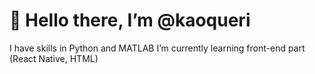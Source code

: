 # 👋 Hello there, I’m @kaoqueri
I have skills in Python and MATLAB
I’m currently learning front-end part (React Native, HTML)

<!---
kaoqueri/kaoqueri is a ✨ special ✨ repository because its `README.md` (this file) appears on your GitHub profile.
You can click the Preview link to take a look at your changes.
--->
